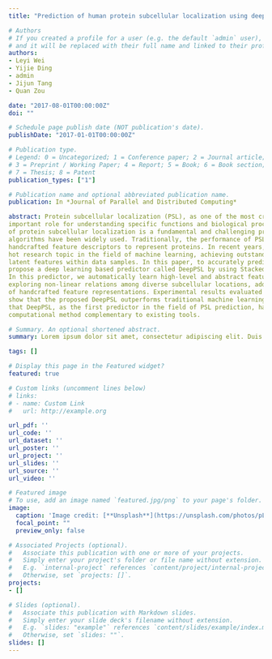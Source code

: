```yaml
---
title: "Prediction of human protein subcellular localization using deep learning"

# Authors
# If you created a profile for a user (e.g. the default `admin` user), write the username (folder name) here 
# and it will be replaced with their full name and linked to their profile.
authors:
- Leyi Wei
- Yijie Ding
- admin
- Jijun Tang
- Quan Zou

date: "2017-08-01T00:00:00Z"
doi: ""

# Schedule page publish date (NOT publication's date).
publishDate: "2017-01-01T00:00:00Z"

# Publication type.
# Legend: 0 = Uncategorized; 1 = Conference paper; 2 = Journal article;
# 3 = Preprint / Working Paper; 4 = Report; 5 = Book; 6 = Book section;
# 7 = Thesis; 8 = Patent
publication_types: ["1"]

# Publication name and optional abbreviated publication name.
publication: In *Journal of Parallel and Distributed Computing*

abstract: Protein subcellular localization (PSL), as one of the most critical characteristics of human cells, plays an
important role for understanding specific functions and biological processes in cells. Accurate prediction
of protein subcellular localization is a fundamental and challenging problem, for which machine learning
algorithms have been widely used. Traditionally, the performance of PSL prediction highly depends on
handcrafted feature descriptors to represent proteins. In recent years, deep learning has emerged as a
hot research topic in the field of machine learning, achieving outstanding success in learning high-level
latent features within data samples. In this paper, to accurately predict protein subcellular locations, we
propose a deep learning based predictor called DeepPSL by using Stacked Auto-Encoder (SAE) networks.
In this predictor, we automatically learn high-level and abstract feature representations of proteins by
exploring non-linear relations among diverse subcellular locations, addressing the problem of the need
of handcrafted feature representations. Experimental results evaluated with three-fold cross validation
show that the proposed DeepPSL outperforms traditional machine learning based methods. It is expected
that DeepPSL, as the first predictor in the field of PSL prediction, has great potential to be a powerful
computational method complementary to existing tools.

# Summary. An optional shortened abstract.
summary: Lorem ipsum dolor sit amet, consectetur adipiscing elit. Duis posuere tellus ac convallis placerat. Proin tincidunt magna sed ex sollicitudin condimentum.

tags: []

# Display this page in the Featured widget?
featured: true

# Custom links (uncomment lines below)
# links:
# - name: Custom Link
#   url: http://example.org

url_pdf: ''
url_code: ''
url_dataset: ''
url_poster: ''
url_project: ''
url_slides: ''
url_source: ''
url_video: ''

# Featured image
# To use, add an image named `featured.jpg/png` to your page's folder. 
image:
  caption: 'Image credit: [**Unsplash**](https://unsplash.com/photos/pLCdAaMFLTE)'
  focal_point: ""
  preview_only: false

# Associated Projects (optional).
#   Associate this publication with one or more of your projects.
#   Simply enter your project's folder or file name without extension.
#   E.g. `internal-project` references `content/project/internal-project/index.md`.
#   Otherwise, set `projects: []`.
projects:
- []

# Slides (optional).
#   Associate this publication with Markdown slides.
#   Simply enter your slide deck's filename without extension.
#   E.g. `slides: "example"` references `content/slides/example/index.md`.
#   Otherwise, set `slides: ""`.
slides: []
---
```


